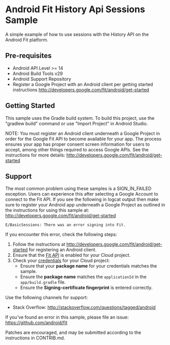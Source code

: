 Android Fit History Api Sessions Sample
============

A simple example of how to use sessions with the History API on the Android Fit platform.


Pre-requisites
--------------

- Android API Level >= 14
- Android Build Tools v29
- Android Support Repository
- Register a Google Project with an Android client per getting started instructions
  http://developers.google.com/fit/android/get-started

Getting Started
---------------

This sample uses the Gradle build system. To build this project, use the
"gradlew build" command or use "Import Project" in Android Studio.

NOTE: You must register an Android client underneath a Google Project in order for the Google Fit
API to become available for your app. The process ensures your app has proper consent screen
information for users to accept, among other things required to access Google APIs.
See the instructions for more details: http://developers.google.com/fit/android/get-started

Support
-------

The most common problem using these samples is a SIGN_IN_FAILED exception. Users can experience
this after selecting a Google Account to connect to the Fit API. If you see the following in
logcat output then make sure to register your Android app underneath a Google Project as outlined
in the instructions for using this sample at: http://developers.google.com/fit/android/get-started

`E/BasicSessions: There was an error signing into Fit.`

If you encounter this error, check the following steps:

1.  Follow the instructions at http://developers.google.com/fit/android/get-started for registering an Android client.
1.  Ensure that the [Fit API](https://console.developers.google.com/apis/api/fitness.googleapis.com/overview) is enabled for your Cloud project.
1.  Check your [credentials](https://console.developers.google.com/apis/api/fitness.googleapis.com/credentials) for your Cloud project:
    - Ensure that your **package name** for your credentials matches the sample.
    - Ensure the **package name** matches the `applicationId` in the `app/build.gradle` file.
    - Ensure the **Signing-certificate fingerprint** is entered correctly.

Use the following channels for support:

- Stack Overflow: http://stackoverflow.com/questions/tagged/android

If you've found an error in this sample, please file an issue:
https://github.com/android/fit

Patches are encouraged, and may be submitted according to the instructions in CONTRIB.md.
